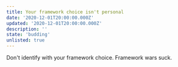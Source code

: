 ```yaml
---
title: Your framework choice isn't personal
date: '2020-12-01T20:00:00.000Z'
updated: '2020-12-01T20:00:00.000Z'
description: ''
state: 'budding'
unlisted: true
---
```


Don't identify with your framework choice.
Framework wars suck.

